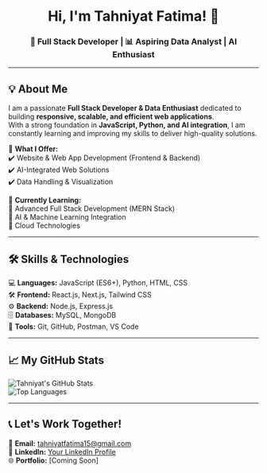 <h1 align="center">Hi, I'm Tahniyat Fatima! 👋</h1>
<h3 align="center">🚀 Full Stack Developer | 📊 Aspiring Data Analyst | AI Enthusiast</h3>

---

## **💡 About Me**  
I am a passionate **Full Stack Developer & Data Enthusiast** dedicated to building **responsive, scalable, and efficient web applications**.  
With a strong foundation in **JavaScript, Python, and AI integration**, I am constantly learning and improving my skills to deliver high-quality solutions.  

🌟 **What I Offer:**  
✔️ Website & Web App Development (Frontend & Backend)  
✔️ AI-Integrated Web Solutions  
✔️ Data Handling & Visualization  

🎯 **Currently Learning:**  
🔹 Advanced Full Stack Development (MERN Stack)  
🔹 AI & Machine Learning Integration  
🔹 Cloud Technologies  

---

## **🛠️ Skills & Technologies**  
💻 **Languages:** JavaScript (ES6+), Python, HTML, CSS  
🛠️ **Frontend:** React.js, Next.js, Tailwind CSS  
⚙️ **Backend:** Node.js, Express.js  
🗄️ **Databases:** MySQL, MongoDB  
🚀 **Tools:** Git, GitHub, Postman, VS Code  

---

## **📈 My GitHub Stats**  
![Tahniyat's GitHub Stats](https://github-readme-stats.vercel.app/api?username=Tahniyatfatima25&show_icons=true&theme=radical)  
![Top Languages](https://github-readme-stats.vercel.app/api/top-langs/?username=Tahniyatfatima25&layout=compact&theme=radical)  

---

## **📞 Let's Work Together!**  
📩 **Email:** [tahniyatfatima15@gmail.com](mailto:your.email@example.com)  
💼 **LinkedIn:** [Your LinkedIn Profile](#)  
🌐 **Portfolio:** [Coming Soon]  

